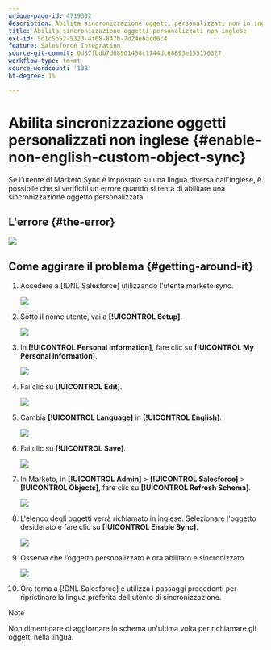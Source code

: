 ```yaml
---
unique-page-id: 4719302
description: Abilita sincronizzazione oggetti personalizzati non in inglese - Documentazione di Marketo - Documentazione del prodotto
title: Abilita sincronizzazione oggetti personalizzati non inglese
exl-id: 5d1c5b52-5323-4f68-847b-7d24e6acd6c4
feature: Salesforce Integration
source-git-commit: 0d37fbdb7d08901458c1744dc68893e155176327
workflow-type: tm+mt
source-wordcount: '138'
ht-degree: 1%

---
```


# Abilita sincronizzazione oggetti personalizzati non inglese {#enable-non-english-custom-object-sync}

Se l&#39;utente di Marketo Sync è impostato su una lingua diversa dall&#39;inglese, è possibile che si verifichi un errore quando si tenta di abilitare una sincronizzazione oggetto personalizzata.

## L&#39;errore {#the-error}

![](assets/image2014-12-10-13-3a17-3a51.png)

## Come aggirare il problema {#getting-around-it}

1. Accedere a [!DNL Salesforce] utilizzando l&#39;utente marketo sync.

   ![](assets/image2014-12-10-13-3a18-3a1.png)

1. Sotto il nome utente, vai a **[!UICONTROL Setup]**.

   ![](assets/image2014-12-10-13-3a18-3a11.png)

1. In **[!UICONTROL Personal Information]**, fare clic su **[!UICONTROL My Personal Information]**.

   ![](assets/image2014-12-10-13-3a18-3a22.png)

1. Fai clic su **[!UICONTROL Edit]**.

   ![](assets/image2014-12-10-13-3a18-3a32.png)

1. Cambia **[!UICONTROL Language]** in **[!UICONTROL English]**.

   ![](assets/image2014-12-10-13-3a18-3a45.png)

1. Fai clic su **[!UICONTROL Save]**.

   ![](assets/image2014-12-10-13-3a18-3a55.png)

1. In Marketo, in **[!UICONTROL Admin]** > **[!UICONTROL Salesforce]** > **[!UICONTROL Objects]**, fare clic su **[!UICONTROL Refresh Schema]**.

   ![](assets/image2014-12-10-13-3a19-3a6.png)

1. L&#39;elenco degli oggetti verrà richiamato in inglese. Selezionare l&#39;oggetto desiderato e fare clic su **[!UICONTROL Enable Sync]**.

   ![](assets/image2014-12-10-13-3a19-3a16.png)

1. Osserva che l’oggetto personalizzato è ora abilitato e sincronizzato.

   ![](assets/image2014-12-10-13-3a19-3a26.png)

1. Ora torna a [!DNL Salesforce] e utilizza i passaggi precedenti per ripristinare la lingua preferita dell&#39;utente di sincronizzazione.

>[!NOTE]
>
>Non dimenticare di aggiornare lo schema un&#39;ultima volta per richiamare gli oggetti nella lingua.
